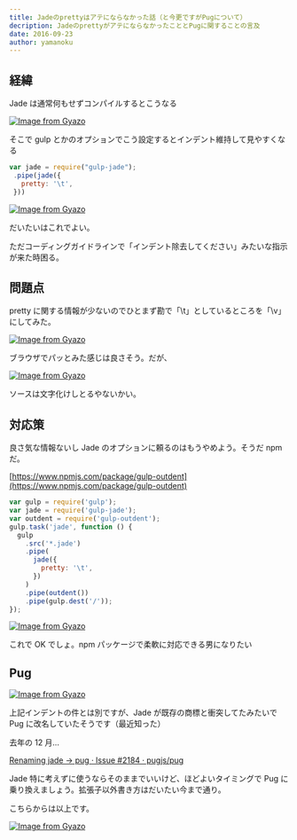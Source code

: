 ```yaml
---
title: Jadeのprettyはアテにならなかった話（と今更ですがPugについて）
decription: JadeのprettyがアテにならなかったこととPugに関することの言及
date: 2016-09-23
author: yamanoku
---
```


## 経緯

Jade は通常何もせずコンパイルするとこうなる

[![Image from Gyazo](https://i.gyazo.com/563bc6760d5125424917c4e02c58e7fe.png)](https://gyazo.com/563bc6760d5125424917c4e02c58e7fe)

そこで gulp とかのオプションでこう設定するとインデント維持して見やすくなる

```js
var jade = require("gulp-jade");
 .pipe(jade({
   pretty: '\t',
 }))
```

[![Image from Gyazo](https://i.gyazo.com/30defae4fd7b99b4d65a98cb6d674034.png)](https://gyazo.com/30defae4fd7b99b4d65a98cb6d674034)

だいたいはこれでよい。

ただコーディングガイドラインで「インデント除去してください」みたいな指示が来た時困る。

## 問題点

pretty に関する情報が少ないのでひとまず勘で「\t」としているところを「\v」にしてみた。

[![Image from Gyazo](https://i.gyazo.com/441b01291ab65adee69b3e148aaaa85b.png)](https://gyazo.com/441b01291ab65adee69b3e148aaaa85b)

ブラウザでパッとみた感じは良さそう。だが、

[![Image from Gyazo](https://i.gyazo.com/835d6fd26a9f95400e5702be14cc2017.png)](https://gyazo.com/835d6fd26a9f95400e5702be14cc2017)

ソースは文字化けしとるやないかい。

## 対応策

良さ気な情報ないし Jade のオプションに頼るのはもうやめよう。そうだ npm だ。

[https://www.npmjs.com/package/gulp-outdent](https://www.npmjs.com/package/gulp-outdent)

```js
var gulp = require('gulp');
var jade = require('gulp-jade');
var outdent = require('gulp-outdent');
gulp.task('jade', function () {
  gulp
    .src('*.jade')
    .pipe(
      jade({
        pretty: '\t',
      })
    )
    .pipe(outdent())
    .pipe(gulp.dest('/'));
});
```

[![Image from Gyazo](https://i.gyazo.com/cfacd1a878e004c26bda4c72908dad7e.png)](https://gyazo.com/cfacd1a878e004c26bda4c72908dad7e)

これで OK でしょ。npm パッケージで柔軟に対応できる男になりたい

## Pug

[![Image from Gyazo](https://i.gyazo.com/e586eae5f8d6ff3a2ad00c8bf96a3a04.png)](https://gyazo.com/e586eae5f8d6ff3a2ad00c8bf96a3a04)

上記インデントの件とは別ですが、Jade が既存の商標と衝突してたみたいで Pug に改名していたそうです（最近知った）

去年の 12 月…

[Renaming jade -> pug · Issue #2184 · pugjs/pug](https://github.com/pugjs/pug/issues/2184)

Jade 特に考えずに使うならそのままでいいけど、ほどよいタイミングで Pug に乗り換えましょう。拡張子以外書き方はだいたい今まで通り。

こちらからは以上です。

[![Image from Gyazo](https://i.gyazo.com/3437e2d12d2868747a1e3b005c7ee4a7.png)](https://gyazo.com/3437e2d12d2868747a1e3b005c7ee4a7)
